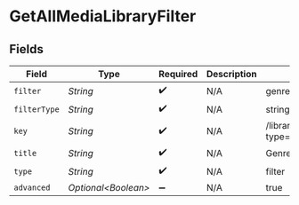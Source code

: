# GetAllMediaLibraryFilter


## Fields

| Field                            | Type                             | Required                         | Description                      | Example                          |
| -------------------------------- | -------------------------------- | -------------------------------- | -------------------------------- | -------------------------------- |
| `filter`                         | *String*                         | :heavy_check_mark:               | N/A                              | genre                            |
| `filterType`                     | *String*                         | :heavy_check_mark:               | N/A                              | string                           |
| `key`                            | *String*                         | :heavy_check_mark:               | N/A                              | /library/sections/2/genre?type=2 |
| `title`                          | *String*                         | :heavy_check_mark:               | N/A                              | Genre                            |
| `type`                           | *String*                         | :heavy_check_mark:               | N/A                              | filter                           |
| `advanced`                       | *Optional\<Boolean>*             | :heavy_minus_sign:               | N/A                              | true                             |